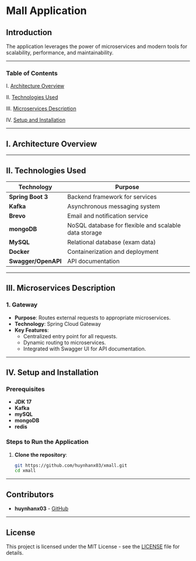 # Mall Application

## Introduction
The application leverages the power of microservices and modern tools for scalability, performance, and maintainability.

---

### Table of Contents
I. [Architecture Overview](#architecture-overview)

II. [Technologies Used](#technologies-used)

III. [Microservices Description](#microservices-description)

IV. [Setup and Installation](#setup-and-installation)

---

<div id="architecture-overview"></div>

## I. Architecture Overview

---

## II. Technologies Used

| Technology            | Purpose                          |
|-----------------------|----------------------------------|
| **Spring Boot 3**     | Backend framework for services  |
| **Kafka**             | Asynchronous messaging system   |
| **Brevo**             | Email and notification service  |
| **mongoDB**           | NoSQL database for flexible and scalable data storage|
| **MySQL**             | Relational database (exam data) |
| **Docker**            | Containerization and deployment |
| **Swagger/OpenAPI**   | API documentation               |

---

## III. Microservices Description

### 1. Gateway
- **Purpose**: Routes external requests to appropriate microservices.
- **Technology**: Spring Cloud Gateway
- **Key Features**:
    - Centralized entry point for all requests.
    - Dynamic routing to microservices.
    - Integrated with Swagger UI for API documentation.

---

## IV. Setup and Installation

### Prerequisites
- **JDK 17**
- **Kafka**
- **mySQL**
- **mongoDB**
- **redis**

### Steps to Run the Application
1. **Clone the repository**:
   ```bash
   git https://github.com/huynhanx03/xmall.git
   cd xmall
   ```
---

## Contributors
- **huynhanx03** - [GitHub](https://github.com/huynhanx03)

---

## License
This project is licensed under the MIT License - see the [LICENSE](LICENSE) file for details.

